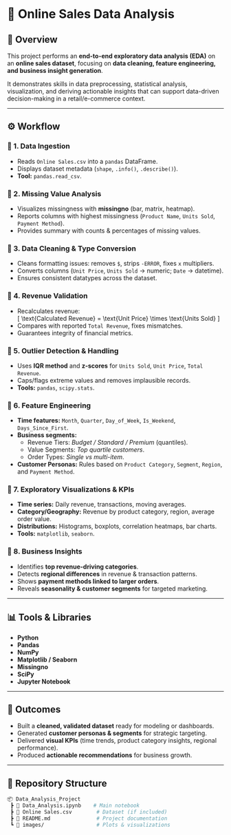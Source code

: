 # 🛒 Online Sales Data Analysis  

## 📌 Overview  
This project performs an **end-to-end exploratory data analysis (EDA)** on an **online sales dataset**, focusing on **data cleaning, feature engineering, and business insight generation**.  

It demonstrates skills in data preprocessing, statistical analysis, visualization, and deriving actionable insights that can support data-driven decision-making in a retail/e-commerce context.  

---

## ⚙️ Workflow  

### 🔹 1. Data Ingestion  
- Reads `Online Sales.csv` into a `pandas` DataFrame.  
- Displays dataset metadata (`shape`, `.info()`, `.describe()`).  
- **Tool:** `pandas.read_csv`.  

### 🔹 2. Missing Value Analysis  
- Visualizes missingness with **missingno** (bar, matrix, heatmap).  
- Reports columns with highest missingness (`Product Name`, `Units Sold`, `Payment Method`).  
- Provides summary with counts & percentages of missing values.  

### 🔹 3. Data Cleaning & Type Conversion  
- Cleans formatting issues: removes `$`, strips `-ERROR`, fixes `x` multipliers.  
- Converts columns (`Unit Price`, `Units Sold` → numeric; `Date` → datetime).  
- Ensures consistent datatypes across the dataset.  

### 🔹 4. Revenue Validation  
- Recalculates revenue:  
  \[
  \text{Calculated Revenue} = \text{Unit Price} \times \text{Units Sold}
  \]  
- Compares with reported `Total Revenue`, fixes mismatches.  
- Guarantees integrity of financial metrics.  

### 🔹 5. Outlier Detection & Handling  
- Uses **IQR method** and **z-scores** for `Units Sold`, `Unit Price`, `Total Revenue`.  
- Caps/flags extreme values and removes implausible records.  
- **Tools:** `pandas`, `scipy.stats`.  

### 🔹 6. Feature Engineering  
- **Time features:** `Month`, `Quarter`, `Day_of_Week`, `Is_Weekend`, `Days_Since_First`.  
- **Business segments:**  
  - Revenue Tiers: *Budget / Standard / Premium* (quantiles).  
  - Value Segments: *Top quartile customers*.  
  - Order Types: *Single vs multi-item*.  
- **Customer Personas:** Rules based on `Product Category`, `Segment`, `Region`, and `Payment Method`.  

### 🔹 7. Exploratory Visualizations & KPIs  
- **Time series:** Daily revenue, transactions, moving averages.  
- **Category/Geography:** Revenue by product category, region, average order value.  
- **Distributions:** Histograms, boxplots, correlation heatmaps, bar charts.  
- **Tools:** `matplotlib`, `seaborn`.  

### 🔹 8. Business Insights  
- Identifies **top revenue-driving categories**.  
- Detects **regional differences** in revenue & transaction patterns.  
- Shows **payment methods linked to larger orders**.  
- Reveals **seasonality & customer segments** for targeted marketing.  

---

## 📊 Tools & Libraries  
- **Python**  
- **Pandas**  
- **NumPy**  
- **Matplotlib / Seaborn**  
- **Missingno**  
- **SciPy**  
- **Jupyter Notebook**  

---

## 🚀 Outcomes  
- Built a **cleaned, validated dataset** ready for modeling or dashboards.  
- Generated **customer personas & segments** for strategic targeting.  
- Delivered **visual KPIs** (time trends, product category insights, regional performance).  
- Produced **actionable recommendations** for business growth.  

---

## 📂 Repository Structure  
```bash
📦 Data_Analysis_Project
 ┣ 📜 Data_Analysis.ipynb    # Main notebook
 ┣ 📜 Online Sales.csv        # Dataset (if included)
 ┣ 📜 README.md               # Project documentation
 ┗ 📂 images/                 # Plots & visualizations
